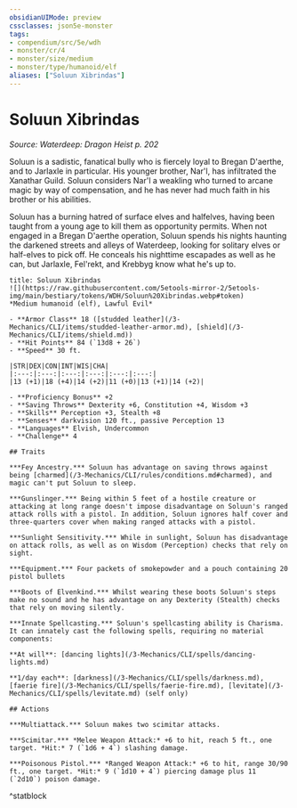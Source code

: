 ```yaml
---
obsidianUIMode: preview
cssclasses: json5e-monster
tags:
- compendium/src/5e/wdh
- monster/cr/4
- monster/size/medium
- monster/type/humanoid/elf
aliases: ["Soluun Xibrindas"]
---
```

# Soluun Xibrindas
*Source: Waterdeep: Dragon Heist p. 202*  

Soluun is a sadistic, fanatical bully who is fiercely loyal to Bregan D'aerthe, and to Jarlaxle in particular. His younger brother, Nar'l, has infiltrated the Xanathar Guild. Soluun considers Nar'l a weakling who turned to arcane magic by way of compensation, and he has never had much faith in his brother or his abilities.

Soluun has a burning hatred of surface elves and halfelves, having been taught from a young age to kill them as opportunity permits. When not engaged in a Bregan D'aerthe operation, Soluun spends his nights haunting the darkened streets and alleys of Waterdeep, looking for solitary elves or half-elves to pick off. He conceals his nighttime escapades as well as he can, but Jarlaxle, Fel'rekt, and Krebbyg know what he's up to.


```ad-statblock
title: Soluun Xibrindas
![](https://raw.githubusercontent.com/5etools-mirror-2/5etools-img/main/bestiary/tokens/WDH/Soluun%20Xibrindas.webp#token)
*Medium humanoid (elf), Lawful Evil*

- **Armor Class** 18 ([studded leather](/3-Mechanics/CLI/items/studded-leather-armor.md), [shield](/3-Mechanics/CLI/items/shield.md))
- **Hit Points** 84 (`13d8 + 26`) 
- **Speed** 30 ft.

|STR|DEX|CON|INT|WIS|CHA|
|:---:|:---:|:---:|:---:|:---:|:---:|
|13 (+1)|18 (+4)|14 (+2)|11 (+0)|13 (+1)|14 (+2)|

- **Proficiency Bonus** +2
- **Saving Throws** Dexterity +6, Constitution +4, Wisdom +3
- **Skills** Perception +3, Stealth +8
- **Senses** darkvision 120 ft., passive Perception 13
- **Languages** Elvish, Undercommon
- **Challenge** 4

## Traits

***Fey Ancestry.*** Soluun has advantage on saving throws against being [charmed](/3-Mechanics/CLI/rules/conditions.md#charmed), and magic can't put Soluun to sleep.

***Gunslinger.*** Being within 5 feet of a hostile creature or attacking at long range doesn't impose disadvantage on Soluun's ranged attack rolls with a pistol. In addition, Soluun ignores half cover and three-quarters cover when making ranged attacks with a pistol.

***Sunlight Sensitivity.*** While in sunlight, Soluun has disadvantage on attack rolls, as well as on Wisdom (Perception) checks that rely on sight.

***Equipment.*** Four packets of smokepowder and a pouch containing 20 pistol bullets

***Boots of Elvenkind.*** Whilst wearing these boots Soluun's steps make no sound and he has advantage on any Dexterity (Stealth) checks that rely on moving silently.

***Innate Spellcasting.*** Soluun's spellcasting ability is Charisma. It can innately cast the following spells, requiring no material components:

**At will**: [dancing lights](/3-Mechanics/CLI/spells/dancing-lights.md)

**1/day each**: [darkness](/3-Mechanics/CLI/spells/darkness.md), [faerie fire](/3-Mechanics/CLI/spells/faerie-fire.md), [levitate](/3-Mechanics/CLI/spells/levitate.md) (self only)

## Actions

***Multiattack.*** Soluun makes two scimitar attacks.

***Scimitar.*** *Melee Weapon Attack:* +6 to hit, reach 5 ft., one target. *Hit:* 7 (`1d6 + 4`) slashing damage.

***Poisonous Pistol.*** *Ranged Weapon Attack:* +6 to hit, range 30/90 ft., one target. *Hit:* 9 (`1d10 + 4`) piercing damage plus 11 (`2d10`) poison damage.
```
^statblock